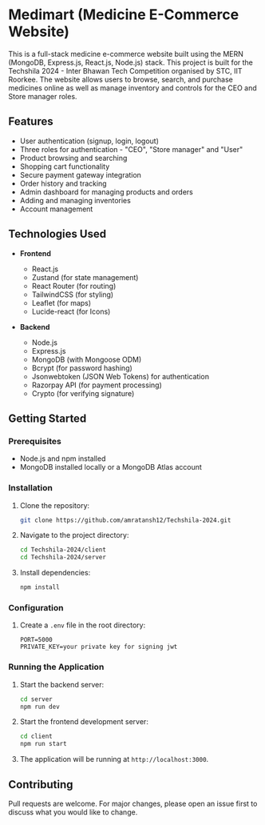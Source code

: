 # Medimart (Medicine E-Commerce Website)

This is a full-stack medicine e-commerce website built using the MERN (MongoDB, Express.js, React.js, Node.js) stack. This project is built for the Techshila 2024 - Inter Bhawan Tech Competition organised by STC, IIT Roorkee. The website allows users to browse, search, and purchase medicines online as well as manage inventory and controls for the CEO and Store manager roles.

## Features

- User authentication (signup, login, logout)
- Three roles for authentication - "CEO", "Store manager" and "User"
- Product browsing and searching
- Shopping cart functionality
- Secure payment gateway integration
- Order history and tracking
- Admin dashboard for managing products and orders
- Adding and managing inventories
- Account management

## Technologies Used

- **Frontend**
  - React.js
  - Zustand (for state management)
  - React Router (for routing)
  - TailwindCSS (for styling)
  - Leaflet (for maps)
  - Lucide-react (for Icons)

- **Backend**
  - Node.js
  - Express.js
  - MongoDB (with Mongoose ODM)
  - Bcrypt (for password hashing)
  - Jsonwebtoken (JSON Web Tokens) for authentication
  - Razorpay API (for payment processing)
  - Crypto (for verifying signature)

## Getting Started

### Prerequisites

- Node.js and npm installed
- MongoDB installed locally or a MongoDB Atlas account

### Installation

1. Clone the repository:

    ```bash
    git clone https://github.com/amratansh12/Techshila-2024.git
    ```

2. Navigate to the project directory:

    ```bash
    cd Techshila-2024/client
    cd Techshila-2024/server
    ```

3. Install dependencies:

    ```bash
    npm install
    ```

### Configuration

1. Create a `.env` file in the root directory:

    ```
    PORT=5000
    PRIVATE_KEY=your private key for signing jwt
    ```

### Running the Application

1. Start the backend server:

    ```bash
    cd server
    npm run dev
    ```

2. Start the frontend development server:

    ```bash
    cd client
    npm run start
    ```

3. The application will be running at `http://localhost:3000`.


## Contributing

Pull requests are welcome. For major changes, please open an issue first to discuss what you would like to change.

